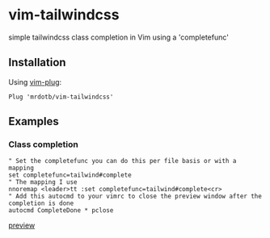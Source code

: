 vim-tailwindcss
=========

simple tailwindcss class completion in Vim using a 'completefunc'

Installation
------------

Using [vim-plug](https://github.com/junegunn/vim-plug):

```vim
Plug 'mrdotb/vim-tailwindcss'
```

Examples
--------

### Class completion

```vim
" Set the completefunc you can do this per file basis or with a mapping
set completefunc=tailwind#complete
" The mapping I use
nnoremap <leader>tt :set completefunc=tailwind#complete<cr>
" Add this autocmd to your vimrc to close the preview window after the completion is done
autocmd CompleteDone * pclose
```

[preview](https://raw.githubusercontent.com/mrdotb/i/master/demo-vim-tailwindcss.gif)
